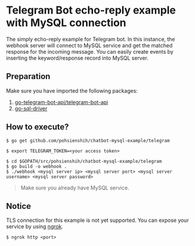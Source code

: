 

# Telegram Bot echo-reply example with MySQL connection
The simply echo-reply example for Telegram bot. In this instance, the webhook server will connect to MySQL service and get the matched response for the incoming message. You can easily create events by inserting the keyword/response record into MySQL server.

## Preparation

Make sure you have imported the following packages:
1. [go-telegram-bot-api/telegram-bot-api](https://github.com/go-telegram-bot-api/telegram-bot-api)
2. [go-sql-driver](https://github.com/go-sql-driver/mysql)

## How to execute?
```{bash}
$ go get github.com/pohsienshih/chatbot-mysql-example/telegram
```
```{bash}
$ export TELEGRAM_TOKEN=<your access token>

$ cd $GOPATH/src/pohsienshih/chatbot-mysql-example/telegram
$ go build -o webhook .
$ ./webhook <mysql server ip> <mysql server port> <mysql server username> <mysql server password>
```
> Make sure you already have MySQL service.

## Notice
TLS connection for this example is not yet supported. You can expose your service by using [ngrok](https://ngrok.com/).
```{bash}
$ ngrok http <port>
```

